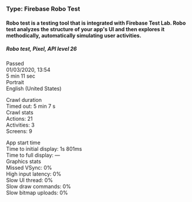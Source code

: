 ### Type: Firebase Robo Test

#### Robo test is a testing tool that is integrated with Firebase Test Lab. Robo test analyzes the structure of your app's UI and then explores it methodically, automatically simulating user activities.

##### Robo test, Pixel, API level 26

Passed  
01/03/2020, 13:54  
5 min 11 sec  
Portrait  
English (United States)  

Crawl duration  
Timed out: 5 min 7 s  
Crawl stats  
Actions: 21  
Activities: 3  
Screens: 9  

App start time  
Time to initial display: 1s 801ms  
Time to full display: —  
Graphics stats  
Missed VSync: 0%  
High input latency: 0%  
Slow UI thread: 0%  
Slow draw commands: 0%  
Slow bitmap uploads: 0%  
